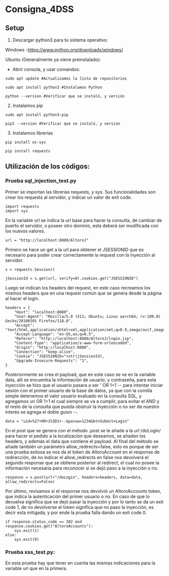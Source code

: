 # Consigna_4DSS
## Setup
1) Descargar python3 para tu sistema operativo:

Windows -https://www.python.org/downloads/windows/

Ubuntu (Generalmente ya viene preinstalado):
- Abrir consola, y usar comandos:
```
sudo apt update #Actualizamos la lista de repositorios
```
```
sudo apt install python3 #Instalamos Python
```
```
python --version #Verificar que se instaló, y versión
```

2) Instalamos pip
```
sudo apt install python3-pip
```
```
pip3 --version #Verificar que se instaló, y versión
```

3) Instalamos librerias
```
pip install os-sys
```
```
pip install requests
```

## Utilización de los códigos:

### Prueba sql_injection_test.py
Primer se importan las librerias requests, y sys. Sus funcionalidades son crear los requests al servidor, y indicar un valor de exit code.
```
import requests 
import sys
```
En la variable url se indica la url base para hacer la consulta, de cambiar de puerto el servidor, o poseer otro dominio, esta deberá ser modificada con los nuevos valores.
```
url = "http://localhost:8080/AltoroJ"
```
Primero se hace un get a la url para obtener el JSESSIONID que es necesario para poder crear correctamente la request con la inyección al servidor.
```
s = requests.Session()

jSessionId = s.get(url, verify=0).cookies.get("JSESSIONID")
```
Luego se indican los headers del request, en este caso recreamos los mismos headers que en una request común que se genera desde la página al hacer el login.
```
headers = {
    "Host": "localhost:8080",
    "User-Agent": "Mozilla/5.0 (X11; Ubuntu; Linux aarch64; rv:109.0) Gecko/20100101 Firefox/118.0",
    "Accept": "text/html,application/xhtml+xml,application/xml;q=0.9,image/avif,image/webp,*/*;q=0.8",
    "Accept-Language": "en-US,en;q=0.5",
    "Referer": "http://localhost:8080/AltoroJ/login.jsp",
    "Content-Type": "application/x-www-form-urlencoded",
    "Origin": "http://localhost:8080",
    "Connection": "keep-alive",
    "Cookie": "JSESSIONID="+str(jSessionId),
    "Upgrade-Insecure-Requests": "1",
}
```
Posteriormente se crea el payload, que en este caso se ve en la variable data, allí se encuentra la información de usuario, y contraseña, para esta inyección se hizo que el usuario pasara a ser ' OR 1=1 -- para intentar iniciar sesión con el primer usuario de la base de datos, ya que con la comilla simple detenemos el valor usuario evaluado en la consulta SQL, y agregamos un OR 1=1 el cual siempre se va a cumplir, para evitar el AND y el resto de la consulta que pueda obstruir la inyección o no ser de nuestro interés se agrega el doble guion --. 
```
data = "uid=%27+OR+1%3D1+--&passw=1234&btnSubmit=Login"
```
En el post que se genera con el método .post se le añade a la url /doLogin/ para hacer el pedido a la localización que deseamos, se añaden los headers, y además el data que contiene el payload. Al final del método se añade también un parámetro allow_redirects=false, esto es porque de ser una prueba exitosa se nos da el token de AltoroAccount en el response de redirección, de no indicar el allow_redirects en false nos devolverá el segundo response que se obtiene posterior al redirect, el cual no posee la información necesaria para reconocer si se dejó paso a la inyección o no. 
```
response = s.post(url+"/doLogin", headers=headers, data=data, allow_redirects=False)
```
Por último, revisamos si el response nos devolvió un AltoroAccounts token, que indica la autenticación del primer usuario o no. En caso de que lo devuelva significa que se dejó pasar la inyección y por lo tanto se da un exit code 1, de no devolverse el token significa que no paso la inyección, es decir esta mitigada, y por ende la prueba falla dando un exit code 0.
```
if response.status_code == 302 and response.cookies.get("AltoroAccounts"):
    sys.exit(1)
else:
    sys.exit(0)
```
### Prueba xss_test.py:
En esta prueba hay que tener en cuenta las mismas indicaciones para la variable url que en la primera.
